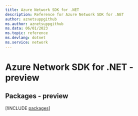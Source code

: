 ```yaml
---
title: Azure Network SDK for .NET
description: Reference for Azure Network SDK for .NET
author: aznetsuppgithub
ms.author: aznetsuppgithub
ms.data: 06/01/2023
ms.topic: reference
ms.devlang: dotnet
ms.service: network
---
```

# Azure Network SDK for .NET - preview
## Packages - preview
[!INCLUDE [packages](network-index.md)]